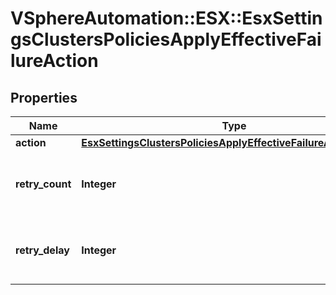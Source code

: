 # VSphereAutomation::ESX::EsxSettingsClustersPoliciesApplyEffectiveFailureAction

## Properties
Name | Type | Description | Notes
------------ | ------------- | ------------- | -------------
**action** | [**EsxSettingsClustersPoliciesApplyEffectiveFailureActionAction**](EsxSettingsClustersPoliciesApplyEffectiveFailureActionAction.md) |  | 
**retry_count** | **Integer** | Number of times to retry the failed operation. | [optional] 
**retry_delay** | **Integer** | Time to wait to retry the failed operation in seconds. | [optional] 


